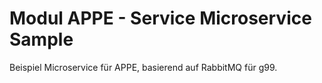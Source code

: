 # Modul APPE - Service Microservice Sample
Beispiel Microservice für APPE, basierend auf RabbitMQ für g99.
